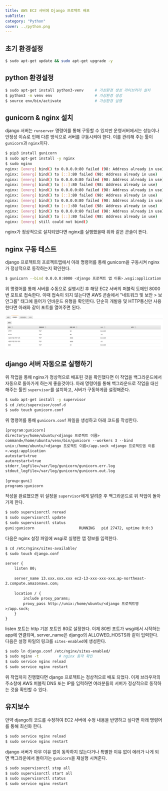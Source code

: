 ```yaml
---
title: AWS EC2 서버에 Django 프로젝트 배포
subTitle: 
category: "Python"
cover: ../python.png
---
```


## 초기 환경설정
```bash
$ sudo apt-get update && sudo apt-get upgrade -y
```

## python 환경설정
```bash
$ sudo apt-get install python3-venv     # 가상환경 생성 라이브러리 설치
$ python3 -m venv env                   # 가상환경 생성
$ source env/bin/activate               # 가상환경 실행
```

## gunicorn & nginx 설치
django 서버는 `runserver` 명령어를 통해 구동할 수 있지만 운영서버에서는 성능이나 안정성 이슈로 인해 다른 방식으로 서버를 구동시켜야 한다.
이를 관리해 주는 툴이 `gunicorn`과 `nginx`이다.
```bash
$ pip3 install gunicorn
$ sudo apt-get install -y nginx
$ sudo nginx
nginx: [emerg] bind() to 0.0.0.0:80 failed (98: Address already in use)
nginx: [emerg] bind() to [::]:80 failed (98: Address already in use)
nginx: [emerg] bind() to 0.0.0.0:80 failed (98: Address already in use)
nginx: [emerg] bind() to [::]:80 failed (98: Address already in use)
nginx: [emerg] bind() to 0.0.0.0:80 failed (98: Address already in use)
nginx: [emerg] bind() to [::]:80 failed (98: Address already in use)
nginx: [emerg] bind() to 0.0.0.0:80 failed (98: Address already in use)
nginx: [emerg] bind() to [::]:80 failed (98: Address already in use)
nginx: [emerg] bind() to 0.0.0.0:80 failed (98: Address already in use)
nginx: [emerg] bind() to [::]:80 failed (98: Address already in use)
nginx: [emerg] still could not bind()
```
nginx가 정상적으로 설치되었다면 nginx를 실행했을때 위와 같은 콘솔이 뜬다.

## nginx 구동 테스트
django 프로젝트의 프로젝트앱에서 아래 명령어를 통해 gunicorn을 구동시켜 nginx가 정상적으로 동작하는지 확인한다.
```bash
$ gunicorn --bind 0.0.0.0:8000 <django 프로젝트 앱 이름>.wsgi:application
```
위 명령어를 통해 서버를 수동으로 실행시킨 후 해당 EC2 서버의 퍼블릭 도메인 8000번 포트로 접속한다. 이때 접속이 되지 않는다면 AWS 콘솔에서 
"네트워크 및 보안 > 보안그룹" 태그에 들어가 인바운드 유형을 확인한다.
단순히 개발용 및 HTTP통신만 사용한다면 아래와 같이 포트를 열어주면 된다.

![](./보안그룹.png)

## django 서버 자동으로 실행하기
위 작업을 통해 nginx가 정상적으로 배포된 것을 확인했다면 이 작업을 백그라운드에서 자동으로 돌아가게 하는게 좋을것이다. 아래 명령어를 통해 백그라운드로 작업을 대신 해주는 툴인 `supervisor`를 설치하고, 서버가 구동하게끔 설정해준다.
```bash
$ sudo apt-get install -y supervisor
$ cd /etc/supervisor/conf.d
$ sudo touch gunicorn.conf
```

위 명령어를 통해 `gunicorn.conf` 파일을 생성하고 아래 코드를 작성한다.

```
[program:gunicorn]
directory=/home/ubuntu/<django 프로젝트 이름>
command=/home/ubuntu/venv/bin/gunicorn --workers 3 --bind unix:/home/ubuntu/<django 프로젝트 이름>/app.sock <django 프로젝트앱 이름>.wsgi:application
autostart=true
autorestart=true
stderr_logfile=/var/log/gunicorn/gunicorn.err.log
stdout_logfile=/var/log/gunicorn/gunicorn.out.log

[group:guni]
programs:gunicorn
```

작성을 완료했으면 위 설정을 `supervisor`에게 알려준 후 백그라운드로 위 작업이 돌아가게 한다.

```bash
$ sudo supervisorctl reread
$ sudo supervisorctl update
$ sudo supervisorctl status
guni:gunicorn                    RUNNING   pid 27472, uptime 0:0:3
```

다음은 nginx 설정 파일에 wsgi로 실행한 앱 정보를 입력한다.
```bash
$ cd /etc/nginx/sites-available/
$ sudo touch django.conf
```
```
server {
    listen 80;

    server_name 13.xxx.xxx.xxx ec2-13-xxx-xxx-xxx.ap-northeast-2.compute.amazonaws.com;

    location / {
        include proxy_params;
        proxy_pass http://unix:/home/ubuntu/<django 프로젝트명>/app.sock;
    }
}
```
listen 포트는 http 기본 포트인 80로 설정한다. 이제 80번 포트가 wsgi에서 시작하는 app에 연결되며, server_name은 django의 ALLOWED_HOSTS와 같이 입력한다. 다음은 설정 파일의 링크를 `sites-enabled`에 생성한다.
```bash
$ sudo ln django.conf /etc/nginx/sites-enabled/
$ sudo nginx -t         # nginx 동작 확인
$ sudo service nginx reload
$ sudo service nginx restart
```

위 작업까지 진행했다면 django 프로젝트는 정상적으로 배포 되었다. 이제 브라우저의 주소창에 AWS 퍼블릭 DNS 또는 IP를 입력하면 여러분들의 서버가 정상적으로 동작하는 것을 확인할 수 있다.


## 유지보수
만약 django의 코드를 수정하여 EC2 서버에 수정 내용을 반영하고 싶다면 아래 명령어를 통해 최신화 한다.
```bash
$ sudo service nginx reload
$ sudo service nginx restart
```

django 서버가 아무 이유 없이 동작하지 않는다거나 특별한 이유 없이 에러가 나게 되면 백그라운에서 돌아가는 `gunicorn`을 재실행 시켜준다.
```bash
$ sudo supervisorctl stop all
$ sudo supervisorctl start all
$ sudo supervisorctl status
$ sudo service nginx restart
```